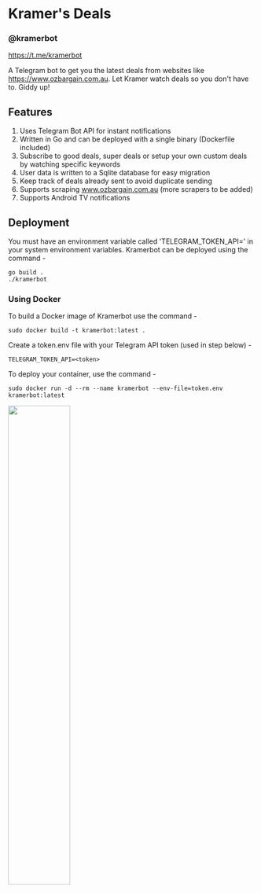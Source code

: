 # Kramer's Deals

### @kramerbot

https://t.me/kramerbot

A Telegram bot to get you the latest deals from websites like https://www.ozbargain.com.au. Let Kramer watch deals so you don't have to. Giddy up!

## Features

1. Uses Telegram Bot API for instant notifications
2. Written in Go and can be deployed with a single binary (Dockerfile included)
3. Subscribe to good deals, super deals or setup your own custom deals by watching specific keywords
4. User data is written to a Sqlite database for easy migration
5. Keep track of deals already sent to avoid duplicate sending
6. Supports scraping www.ozbargain.com.au (more scrapers to be added)
7. Supports Android TV notifications

## Deployment

You must have an environment variable called 'TELEGRAM_TOKEN_API=<token>' in your system environment variables. Kramerbot can be deployed using the command -

```
go build .
./kramerbot
```

### Using Docker

To build a Docker image of Kramerbot use the command -

```
sudo docker build -t kramerbot:latest .
```

Create a token.env file with your Telegram API token (used in step below) -

```
TELEGRAM_TOKEN_API=<token>
```

To deploy your container, use the command -

```
sudo docker run -d --rm --name kramerbot --env-file=token.env kramerbot:latest
```

<img src="https://raw.githubusercontent.com/intothevoid/kramerbot/main/static/about.jpeg" width="50%" height="50%"></img>
